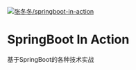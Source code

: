 [![张冬冬/springboot-in-action](https://gitee.com/wwinter117/springboot-in-action/widgets/widget_card.svg?colors=ffffff,1e252b,323d47,455059,d7deea,99a0ae)](https://gitee.com/wwinter117/springboot-in-action)

# SpringBoot In Action
基于SpringBoot的各种技术实战
